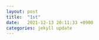 ```yaml
---
layout: post
title:  "1st"
date:   2021-12-13 20:11:33 +0900
categories: jekyll update
---
```




[jekyll-docs]: https://jekyllrb.com/docs/home
[jekyll-gh]:   https://github.com/jekyll/jekyll
[jekyll-talk]: https://talk.jekyllrb.com/
